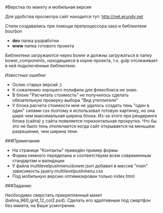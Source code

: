 #Верстка по макету и мобильная версия

Для удобства просмотра сайт находится тут: http://net.erundy.net

Стили создавались при помощи препроцессора sass и библиотеки bourbon

* **dev** папка разработки
* **www** папка готового проекта


Библиотеки загружаются через bower и должны загружаться в папку bower_components, находящиеся в корне проекта, т.к. gulp отслеживает в ней подключённые библиотеки.


*Известные ошибки:*
* Ослик старых версий ;)
* К сожалению хорошего полифила для флексбокса не знаю.
* В блоке "Расчитать стоимость" не получилось сделать обязательную проверку выбора "Вид утеплителя"
* У блока расчета стоимости мне не удалось создать тень "один в один" силами css поэтому я использовал готовую картинку, но она шире чем максимальная ширина блока. Из-за этого при рендеринге блока (сайта) у сайта появляется горизонтальная прокрутка. Что бы это не было тень отключается когда сайт открывается на меньшем разрешении, чем ширина тени.

###Примечания
* На странице "Контакты" приведён пример формы
* Форма немного переделана и соответствуем всем современным стандартам и валидации
* У файла multilevelpushmenu\bower.json добавил в массив "main" зависимость jquery.multilevelpushmenu.css 
* Под мобильную версию оптимизирован только index.html
 

###Задание:

Необходимо сверстать прикрепленный макет (belina_960_grid_12_col2.psd). Сделать его адаптивным под смартфон без макета, на Ваше усмотрение.